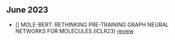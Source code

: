 ## June 2023
- [] MOLE-BERT: RETHINKING PRE-TRAINING GRAPH NEURAL NETWORKS FOR MOLECULES.(ICLR23) [review]()